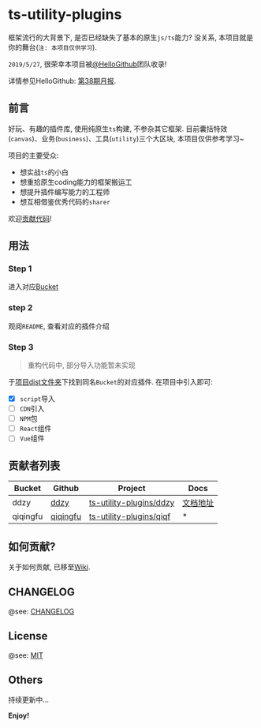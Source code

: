 # ts-utility-plugins

框架流行的大背景下, 是否已经缺失了基本的原生`js/ts`能力? 没关系, 本项目就是你的舞台(`注: 本项目仅供学习`).

`2019/5/27`, 很荣幸本项目被[@HelloGithub](https://github.com/521xueweihan/HelloGitHub/)团队收录!

详情参见HelloGithub: [第38期月报](https://hellogithub.com/periodical/volume/38/#ts-utility-plugins).

## 前言

好玩、有趣的插件库, 使用纯原生`ts`构建, 不参杂其它框架. 目前囊括特效(`canvas`)、业务(`business`)、工具(`utility`)三个大区块, 本项目仅供参考学习~

项目的主要受众:

- 想实战`ts`的小白
- 想重拾原生coding能力的框架搬运工
- 想提升插件编写能力的工程师
- 想互相借鉴优秀代码的`sharer`

欢迎[贡献代码](#如何贡献)!

## 用法

### Step 1

进入对应[Bucket](#贡献者列表)

### step 2

观阅`README`, 查看对应的插件介绍

### Step 3

> 重构代码中, 部分导入功能暂未实现

于[项目dist文件夹](https://github.com/ddzy/ts-utility-plugins/dist)下找到同名`Bucket`的对应插件. 在项目中引入即可:

- [x] `script`导入
- [ ] `CDN`引入
- [ ] `NPM`包
- [ ] `React`组件
- [ ] `Vue`组件

## 贡献者列表

| Bucket   | Github                                  | Project                                                                                    | Docs                                                         |
| -------- | --------------------------------------- | ------------------------------------------------------------------------------------------ | ------------------------------------------------------------ |
| ddzy     | [ddzy](https://github.com/ddzy)         | [ts-utility-plugins/ddzy](https://github.com/ddzy/ts-utility-plugins/tree/master/src/ddzy) | [文档地址](https://ddzy.gitbook.io/ts-utility-plugins-docs/) |
| qiqingfu | [qiqingfu](https://github.com/qiqingfu) | [ts-utility-plugins/qiqf](https://github.com/ddzy/ts-utility-plugins/tree/master/src/qiqf) | *                                                            |

## 如何贡献?

关于如何贡献, 已移至[Wiki](https://github.com/ddzy/ts-utility-plugins/wiki/%E5%A6%82%E4%BD%95%E8%B4%A1%E7%8C%AE%3F).

## CHANGELOG

@see: [CHANGELOG](./CHANGELOG.md)

## License

@see: [MIT](./LICENSE)

## Others

持续更新中...

**Enjoy!**